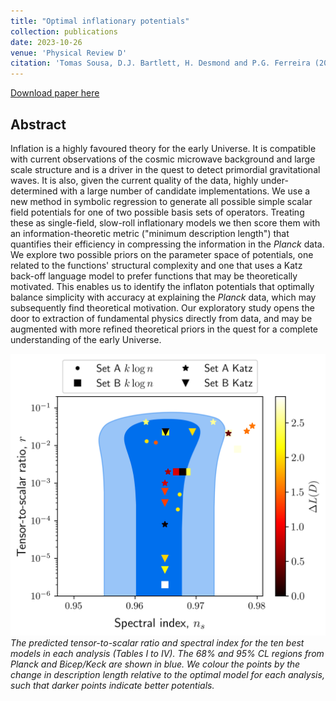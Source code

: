 ```yaml
---
title: "Optimal inflationary potentials"
collection: publications
date: 2023-10-26
venue: 'Physical Review D'
citation: 'Tomas Sousa, D.J. Bartlett, H. Desmond and P.G. Ferreira (2024). &quot;Optimal inflationary potentials.&quot; <i>Phys. Rev. D 109, 083524</i>.'
---
```


[Download paper here](https://journals.aps.org/prd/abstract/10.1103/PhysRevD.109.083524)

## Abstract
Inflation is a highly favoured theory for the early Universe.
It is compatible with current observations of the cosmic microwave background and large scale structure and is a driver in the quest to detect primordial gravitational waves. It is also, given the current quality of the data, highly under-determined with a large number of candidate implementations. We use a new method in symbolic regression to 
generate all possible simple scalar field potentials for one of two possible basis sets of operators. Treating these as single-field, slow-roll inflationary models we then score them with an information-theoretic metric ("minimum description length") that quantifies their efficiency in compressing the information in the *Planck* data. We explore two possible priors on the parameter space of potentials, one related to the functions' structural complexity and one that uses a Katz back-off language model to 
prefer functions that may be theoretically motivated.
This enables us to identify the inflaton potentials that optimally balance simplicity with accuracy at explaining the *Planck* data, which may subsequently find theoretical motivation. Our exploratory study opens the door to extraction of fundamental physics directly from data, and may be augmented with more refined theoretical priors in the quest for a complete understanding of the early Universe.

![ns_r](/files/2023-10-26-sr-inflation.png)
*The predicted tensor-to-scalar ratio and spectral index for the ten best models in each analysis (Tables I to IV). 
The 68% and 95% CL regions from Planck and Bicep/Keck are shown in blue.
We colour the points by the change in description length relative to the optimal model for each analysis, such that darker points indicate better potentials.*
